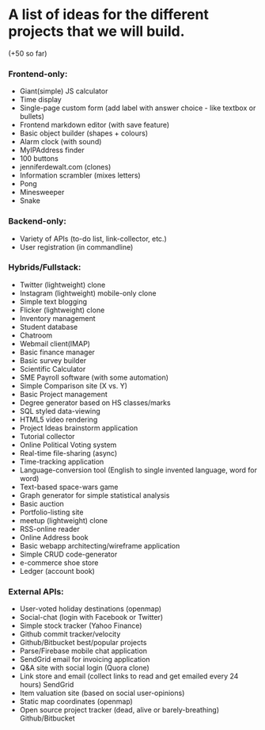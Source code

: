 A list of ideas for the different projects that we will build.
=====

(+50 so far)

### Frontend-only:

- Giant(simple) JS calculator
- Time display
- Single-page custom form (add label with answer choice - like textbox or bullets)
- Frontend markdown editor (with save feature)
- Basic object builder (shapes + colours)
- Alarm clock (with sound)
- MyIPAddress finder
- 100 buttons
- jenniferdewalt.com (clones)
- Information scrambler (mixes letters)
- Pong
- Minesweeper
- Snake

### Backend-only:

- Variety of APIs (to-do list, link-collector, etc.)
- User registration (in commandline)

### Hybrids/Fullstack:

- Twitter (lightweight) clone
- Instagram (lightweight) mobile-only clone
- Simple text blogging
- Flicker (lightweight) clone
- Inventory management
- Student database
- Chatroom
- Webmail client(IMAP)
- Basic finance manager
- Basic survey builder
- Scientific Calculator
- SME Payroll software (with some automation)
- Simple Comparison site (X vs. Y)
- Basic Project management
- Degree generator based on HS classes/marks
- SQL styled data-viewing
- HTML5 video rendering
- Project Ideas brainstorm application
- Tutorial collector
- Online Political Voting system
- Real-time file-sharing (async)
- Time-tracking application
- Language-conversion tool (English to single invented language, word for word)
- Text-based space-wars game
- Graph generator for simple statistical analysis
- Basic auction
- Portfolio-listing site
- meetup (lightweight) clone
- RSS-online reader
- Online Address book
- Basic webapp architecting/wireframe application
- Simple CRUD code-generator
- e-commerce shoe store
- Ledger (account book)

### External APIs:
- User-voted holiday destinations (openmap)
- Social-chat (login with Facebook or Twitter)
- Simple stock tracker (Yahoo Finance)
- Github commit tracker/velocity
- Github/Bitbucket best/popular projects
- Parse/Firebase mobile chat application
- SendGrid email for invoicing application
- Q&A site with social login (Quora clone)
- Link store and email (collect links to read and get emailed every 24 hours) SendGrid
- Item valuation site (based on social user-opinions)
- Static map coordinates (openmap)
- Open source project tracker (dead, alive or barely-breathing) Github/Bitbucket
